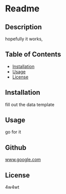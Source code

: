 # Readme

## Description

hopefully it works,

## Table of Contents

* [Installation](#installation)
* [Usage](#usage)
* [License](#license)

## Installation

fill out the data template

## Usage

go for it

## Github

www.google.com

## License

4w4wt

